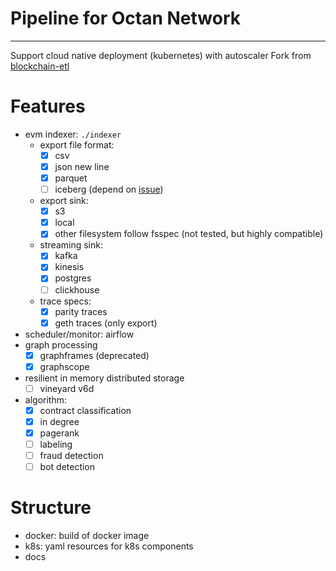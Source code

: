 # **Pipeline for Octan Network**
---------------------------------

Support cloud native deployment (kubernetes) with autoscaler
Fork from [blockchain-etl](https://github.com/blockchain-etl/ethereum-etl)

# Features

- evm indexer: `./indexer`
    + export file format:
        + [X] csv
        + [X] json new line
        + [X] parquet
        + [ ] iceberg (depend on [issue](https://github.com/apache/iceberg/issues/6564))
    + export sink:
        + [X] s3
        + [X] local
        + [X] other filesystem follow fsspec (not tested, but highly compatible)
    + streaming sink:
        + [X] kafka
        + [X] kinesis
        + [X] postgres
        + [ ] clickhouse
    + trace specs:
        + [X] parity traces
        + [X] geth traces (only export)
- scheduler/monitor: airflow
- graph processing
    + [X] graphframes (deprecated)
    + [X] graphscope
- resilient in memory distributed storage
    + [ ] vineyard v6d
- algorithm:
    + [X] contract classification
    + [X] in degree
    + [X] pagerank
    + [ ] labeling
    + [ ] fraud detection
    + [ ] bot detection

# Structure

- docker: build of docker image
- k8s: yaml resources for k8s components
- docs
